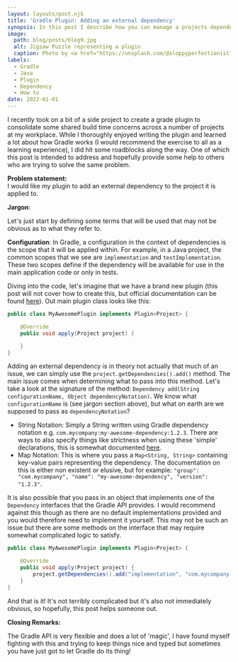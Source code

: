 ```yaml
---
layout: layouts/post.njk
title: 'Gradle Plugin: Adding an external dependency'
synopsis: In this post I describe how you can manage a projects dependencies from within a Gradle plugin
image: 
  path: blog/posts/blog9.jpg
  alt: Jigsaw Puzzle representing a plugin
  caption: Photo by <a href="https://unsplash.com/@sloppyperfectionist?utm_source=unsplash&amp;utm_medium=referral&amp;utm_content=creditCopyText">Hans-Peter Gauster</a> on <a href="https://unsplash.com/?utm_source=unsplash&amp;utm_medium=referral&amp;utm_content=creditCopyText">Unsplash</a>
labels:
  - Gradle
  - Java
  - Plugin
  - Dependency
  - How to
date: 2022-01-01
---
```


I recently took on a bit of a side project to create a grade plugin to consolidate some shared build time concerns across a number of projects at my workplace. While I thoroughly enjoyed writing the plugin and learned a lot about how Gradle works (I would recommend the exercise to all as a learning experience), I did hit some roadblocks along the way. One of which this post is intended to address and hopefully provide some help to others who are trying to solve the same problem.

**Problem statement:**<br/>
I would like my plugin to add an external dependency to the project it is applied to.

<custom-element>
    <banner type="info">

**Jargon**:

Let's just start by defining some terms that will be used that may not be obvious as to what they refer to.

**Configuration**: In Gradle, a configuration in the context of dependencies is the scope that it will be applied within. For example, in a Java project, the common scopes that we see are `implementation` and `testImplementation`. These two scopes define if the dependency will be available for use in the main application code or only in tests.

 </banner>
</custom-element>

Diving into the code, let's imagine that we have a brand new plugin (this post will not cover how to create this, but official documentation can be found [here](https://docs.gradle.org/current/userguide/custom_plugins.html)). Out main plugin class looks like this:

```java
public class MyAwesomePlugin implements Plugin<Project> {

    @Override
    public void apply(Project project) {

    }
}
```
Adding an external dependency is in theory not actually that much of an issue, we can simply use the `project.getDependencies().add()` method. The main issue comes when determining what to pass into this method. Let's take a look at the signature of the method: `Dependency add(String configurationName, Object dependencyNotation)`. We know what `configurationName` is (see jargon section above), but what on earth are we supposed to pass as `dependencyNotation`?

- String Notation: Simply a String written using Gradle dependency notation e.g. `com.mycompany:my-awesome-dependency:1.2.3`. There are ways to also specify things like strictness when using these 'simple' declarations, this is somewhat documented [here](https://docs.gradle.org/current/userguide/single_versions.html#simple_version_declaration_semantics).
- Map Notation: This is where you pass a `Map<String, String>` containing key-value pairs representing the dependency. The documentation on this is either non existent or elusive, but for example: `"group": "com.mycompany", "name": "my-awesome-dependency", "version": "1.2.3"`.

It is also possible that you pass in an object that implements one of the `Dependency` interfaces that the Gradle API provides. I would recommend against this though as there are no default implementations provided and you would therefore need to implement it yourself. This may not be such an issue but there are some methods on the interface that may require somewhat complicated logic to satisfy.

```java
public class MyAwesomePlugin implements Plugin<Project> {

    @Override
    public void apply(Project project) {
        project.getDependencies().add("implementation", "com.mycompany:my-awesome-dependency:1.2.3");
    }
}
```
And that is it! It's not terribly complicated but it's also not immediately obvious, so hopefully, this post helps someone out.

**Closing Remarks:**

The Gradle API is very flexible and does a lot of 'magic', I have found myself fighting with this and trying to keep things nice and typed but sometimes you have just got to let Gradle do its thing!

